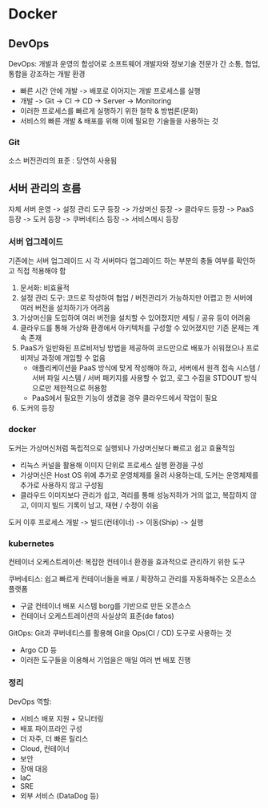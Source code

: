 # Docker
## DevOps
DevOps: 개발과 운영의 합성어로 소프트웨어 개발자와 정보기술 전문가 간 소통, 협업, 통합을 강조하는 개발 환경
- 빠른 시간 안에 개발 -> 배포로 이어지는 개발 프로세스를 실행
- 개발 -> Git -> CI -> CD -> Server -> Monitoring 
- 이러한 프로세스를 빠르게 실행하기 위한 철학 & 방법론(문화)
- 서비스의 빠른 개발 & 배포를 위해 이에 필요한 기술들을 사용하는 것
### Git
소스 버전관리의 표준 : 당연히 사용됨

## 서버 관리의 흐름
자체 서버 운영 -> 설정 관리 도구 등장 -> 가상머신 등장 -> 클라우드 등장 -> PaaS 등장 -> 도커 등장 -> 쿠버네티스 등장 -> 서비스메시 등장

### 서버 업그레이드
기존에는 서버 업그레이드 시 각 서버마다 업그레이드 하는 부분의 충돌 여부를 확인하고 직접 적용해야 함
1. 문서화: 비효율적
2. 설정 관리 도구: 코드로 작성하여 협업 / 버전관리가 가능하지만 어렵고 한 서버에 여러 버전을 설치하기가 어려움
3. 가상머신을 도입하여 여러 버전을 설치할 수 있어졌지만 세팅 / 공유 등이 어려움
4. 클라우드를 통해 가상화 환경에서 아키텍처를 구성할 수 있어졌지만 기존 문제는 계속 존재
5. PaaS가 일반화된 프로비저닝 방법을 제공하여 코드만으로 배포가 쉬워졌으나 프로비저닝 과정에 개입할 수 없음
    - 애플리케이션을 PaaS 방식에 맞게 작성해야 하고, 서버에서 원격 접속 시스템 / 서버 파일 시스템 / 서버 패키지를 사용할 수 없고, 로그 수집을 STDOUT 방식으로만 제한적으로 허용함
    - PaaS에서 필요한 기능이 생겼을 경우 클라우드에서 작업이 필요
6. 도커의 등장
### docker
도커는 가상머신처럼 독립적으로 실행되나 가상머신보다 빠르고 쉽고 효율적임
- 리눅스 커널을 활용해 이미지 단위로 프로세스 실행 환경을 구성
- 가상머신은 Host OS 위에 추가로 운영체제를 올려 사용하는데, 도커는 운영체제를 추가로 사용하지 않고 구성됨
- 클라우드 이미지보다 관리가 쉽고, 격리를 통해 성능저하가 거의 없고, 복잡하지 않고, 이미지 빌드 기록이 남고, 재현 / 수정이 쉬움

도커 이후 프로세스
개발 -> 빌드(컨테이너) -> 이동(Ship) -> 실행


### kubernetes
컨테이너 오케스트레이션: 복잡한 컨테이너 환경을 효과적으로 관리하기 위한 도구

쿠버네티스: 쉽고 빠르게 컨테이너들을 배포 / 확장하고 관리를 자동화해주는 오픈소스 플랫폼
- 구글 컨테이너 배포 시스템 borg를 기반으로 만든 오픈소스
- 컨테이너 오케스트레이션의 사실상의 표준(de fatos)

GitOps: Git과 쿠버네티스를 활용해 Git을 Ops(CI / CD) 도구로 사용하는 것
- Argo CD 등
- 이러한 도구들을 이용해서 기업을은 매일 여러 번 배포 진행

### 정리
DevOps 역할:
- 서비스 배포 지원 + 모니터링
- 배포 파이프라인 구성
- 더 자주, 더 빠른 릴리스
- Cloud, 컨테이너
- 보안
- 장애 대응
- laC
- SRE
- 외부 서비스 (DataDog 등)
